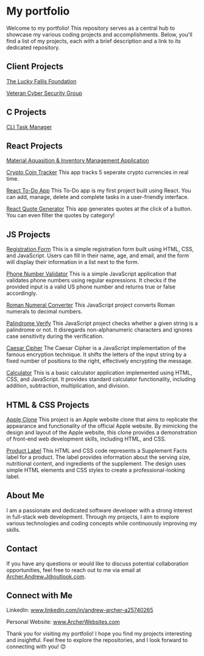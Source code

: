 # My portfolio
Welcome to my portfolio! This repository serves as a central hub to showcase my various coding projects and accomplishments. Below, you'll find a list of my projects, each with a brief description and a link to its dedicated repository.

## Client Projects

[The Lucky Fallis Foundation](https://luckyfallis.org/)

[Veteran Cyber Security Group](https://veteranscybersecurity.com/)

## C Projects

[CLI Task Manager](https://github.com/aarcher19/CLI-Task-Manager)

## React Projects

[Material Aquasition & Inventory Management Application](https://github.com/aarcher19/Material-Acquisitions-Inventory-Management-Application-)

[Crypto Coin Tracker](https://github.com/aarcher19/Crypto-Coin-Tracker)
This app tracks 5 seperate crypto currencies in real time.

[React To-Do App](https://github.com/aarcher19/React-To-Do-App)
This To-Do app is my first project built using React. You can add, manage, delete and complete tasks in a user-friendly interface.

[React Quote Generator](https://github.com/aarcher19/quoteapp)
This app generates quotes at the click of a button. You can even filter the quotes by category!

## JS Projects

[Registration Form](https://github.com/aarcher19/Registration-Form)
This is a simple registration form built using HTML, CSS, and JavaScript. Users can fill in their name, age, and email, and the form will display their information in a list next to the form.

[Phone Number Validator](https://github.com/aarcher19/Phone-Number-Validator)
This is a simple JavaScript application that validates phone numbers using regular expressions. It checks if the provided input is a valid US phone number and returns true or false accordingly.

[Roman Numeral Converter](https://github.com/aarcher19/Roman-Numeral-Converter)
This JavaScript project converts Roman numerals to decimal numbers.

[Palindrome Verify](https://github.com/aarcher19/Palindrome-Verify)
This JavaScript project checks whether a given string is a palindrome or not. It disregards non-alphanumeric characters and ignores case sensitivity during the verification.

[Caesar Cipher](https://github.com/aarcher19/Caesar-Cypher)
The Caesar Cipher is a JavaScript implementation of the famous encryption technique. It shifts the letters of the input string by a fixed number of positions to the right, effectively encrypting the message.

[Calculator](https://github.com/aarcher19/calculator)
This is a basic calculator application implemented using HTML, CSS, and JavaScript. It provides standard calculator functionality, including addition, subtraction, multiplication, and division.

## HTML & CSS Projects

[Apple Clone](https://github.com/aarcher19/Apple-Clone)
This project is an Apple website clone that aims to replicate the appearance and functionality of the official Apple website. By mimicking the design and layout of the Apple website, this clone provides a demonstration of front-end web development skills, including HTML, and CSS.

[Product Label](https://github.com/aarcher19/Product-Label)
This HTML and CSS code represents a Supplement Facts label for a product. The label provides information about the serving size, nutritional content, and ingredients of the supplement. The design uses simple HTML elements and CSS styles to create a professional-looking label.

## About Me

I am a passionate and dedicated software developer with a strong interest in full-stack web development. Through my projects, I aim to explore various technologies and coding concepts while continuously improving my skills.

## Contact

If you have any questions or would like to discuss potential collaboration opportunities, feel free to reach out to me via email at Archer.Andrew.J@outlook.com.

## Connect with Me
LinkedIn: www.linkedin.com/in/andrew-archer-a25740265

Personal Website: www.ArcherWebsites.com

Thank you for visiting my portfolio! I hope you find my projects interesting and insightful. Feel free to explore the repositories, and I look forward to connecting with you! 😊

